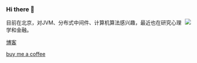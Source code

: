 ### Hi there 👋

<img align="right" src="https://github-readme-stats.vercel.app/api?username=liuzhengyang"/>

目前在北京，对JVM、分布式中间件、计算机算法感兴趣，最近也在研究心理学和金融。

[博客](https://liuzhengyang.github.io/)

<a href="https://buymeacoff.ee/liuzhengyang" target="_blank">buy me a coffee</a>
